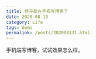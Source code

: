 ```yaml
---
title: 终于能在手机写博客了
date: 2020-08-13
category: Life
tags: demo
permalink: /posts/202008131.html
---
```

手机端写博客，试试效果怎么样。